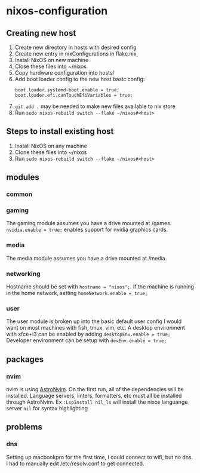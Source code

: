 # nixos-configuration

## Creating new host 
1. Create new directory in hosts with desired config
2. Create new entry in nixConfigurations in flake.nix
3. Install NixOS on new machine
4. Close these files into ~/nixos
5. Copy hardware configuration into hosts/<host>
6. Add boot loader config to the new host
    basic config:
    ```
    boot.loader.systemd-boot.enable = true;
    boot.loader.efi.canTouchEfiVariables = true;
    ```
7. `git add .` may be needed to make new files available to nix store
8. Run `sudo nixos-rebuild switch --flake ~/nixos#<host>`

## Steps to install existing host
1. Install NixOS on any machine
2. Clone these files into ~/nixos
2. Run `sudo nixos-rebuild switch --flake ~/nixos#<host>`

## modules
### common

### gaming
The gaming module assumes you have a drive mounted at /games.
`nvidia.enable = true;` enables support for nvidia graphics cards.

### media
The media module assumes you have a drive mounted at /media.

### networking
Hostname should be set with `hostname = "nixos";`.
If the machine is running in the home network, setting
`homeNetwork.enable = true;`

### user
The user module is broken up into the basic default user config 
I would want on most machines with fish, tmux, vim, etc. A desktop
environment with xfce+i3 can be enabled by adding
`desktopEnv.enable = true;`
Developer environment can be setup with `devEnv.enable = true;`

## packages
### nvim
nvim is using [AstroNvim](https://astronvim.com/). On the first run,
all of the dependencies will be installed. Language servers, linters,
formatters, etc must all be installed through AstroNvim. Ex
`:LspInstall nil_ls` will install the nixos languange server `nil`
for syntax highlighting

## problems
### dns
Setting up macbookpro for the first time, I could connect to wifi,
but no dns. I had to manually edit /etc/resolv.conf to get connected.

